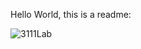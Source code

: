 Hello World, this is a readme:

![3111Lab](https://github.com/user-attachments/assets/43c33681-c704-49cd-9cff-9fa61a2822a3)